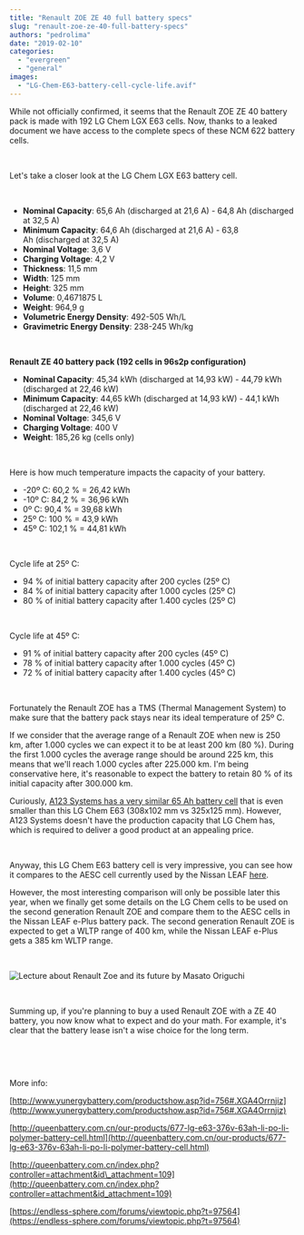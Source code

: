 ```yaml
---
title: "Renault ZOE ZE 40 full battery specs"
slug: "renault-zoe-ze-40-full-battery-specs"
authors: "pedrolima"
date: "2019-02-10"
categories: 
  - "evergreen"
  - "general"
images: 
  - "LG-Chem-E63-battery-cell-cycle-life.avif"
---
```


While not officially confirmed, it seems that the Renault ZOE ZE 40 battery pack is made with 192 LG Chem LGX E63 cells. Now, thanks to a leaked document we have access to the complete specs of these NCM 622 battery cells.

 

Let's take a closer look at the LG Chem LGX E63 battery cell.

 

- **Nominal Capacity**: 65,6 Ah (discharged at 21,6 A) - 64,8 Ah (discharged at 32,5 A)
- **Minimum Capacity**: 64,6 Ah (discharged at 21,6 A) - 63,8 Ah (discharged at 32,5 A)
- **Nominal Voltage**: 3,6 V
- **Charging Voltage**: 4,2 V
- **Thickness**: 11,5 mm
- **Width**: 125 mm
- **Height**: 325 mm
- **Volume**: 0,4671875 L
- **Weight**: 964,9 g
- **Volumetric Energy Density**: 492-505 Wh/L
- **Gravimetric Energy Density**: 238-245 Wh/kg

 

**Renault ZE 40 battery pack (192 cells in 96s2p configuration)**

- **Nominal Capacity**: 45,34 kWh (discharged at 14,93 kW) - 44,79 kWh (discharged at 22,46 kW)
- **Minimum Capacity**: 44,65 kWh (discharged at 14,93 kW) - 44,1 kWh (discharged at 22,46 kW)
- **Nominal Voltage**: 345,6 V
- **Charging Voltage**: 400 V
- **Weight**: 185,26 kg (cells only)

 

Here is how much temperature impacts the capacity of your battery.

- -20º C: 60,2 % = 26,42 kWh
- -10º C: 84,2 % = 36,96 kWh
- 0º C: 90,4 % = 39,68 kWh
- 25º C: 100 % = 43,9 kWh
- 45º C: 102,1 % = 44,81 kWh

 

Cycle life at 25º C:

- 94 % of initial battery capacity after 200 cycles (25º C)
- 84 % of initial battery capacity after 1.000 cycles (25º C)
- 80 % of initial battery capacity after 1.400 cycles (25º C)

 

Cycle life at 45º C:

- 91 % of initial battery capacity after 200 cycles (45º C)
- 78 % of initial battery capacity after 1.000 cycles (45º C)
- 72 % of initial battery capacity after 1.400 cycles (45º C)

 

Fortunately the Renault ZOE has a TMS (Thermal Management System) to make sure that the battery pack stays near its ideal temperature of 25º C.

If we consider that the average range of a Renault ZOE when new is 250 km, after 1.000 cycles we can expect it to be at least 200 km (80 %). During the first 1.000 cycles the average range should be around 225 km, this means that we'll reach 1.000 cycles after 225.000 km. I'm being conservative here, it's reasonable to expect the battery to retain 80 % of its initial capacity after 300.000 km.

Curiously, [A123 Systems has a very similar 65 Ah battery cell](http://www.a123systems.com/automotive/products/cells/) that is even smaller than this LG Chem E63 (308x102 mm vs 325x125 mm). However, A123 Systems doesn't have the production capacity that LG Chem has, which is required to deliver a good product at an appealing price.

 

Anyway, this LG Chem E63 battery cell is very impressive, you can see how it compares to the AESC cell currently used by the Nissan LEAF [here](/2018/01/29/2018-nissan-leaf-battery-real-specs/).

However, the most interesting comparison will only be possible later this year, when we finally get some details on the LG Chem cells to be used on the second generation Renault ZOE and compare them to the AESC cells in the Nissan LEAF e-Plus battery pack. The second generation Renault ZOE is expected to get a WLTP range of 400 km, while the Nissan LEAF e-Plus gets a 385 km WLTP range.

 

![Lecture about Renault Zoe and its future by Masato Origuchi](images/lecture-about-renault-zoe-and-its-future-by-masato-origuchi.avif)

 

Summing up, if you're planning to buy a used Renault ZOE with a ZE 40 battery, you now know what to expect and do your math. For example, it's clear that the battery lease isn't a wise choice for the long term.

 

 

More info:

[http://www.yunergybattery.com/productshow.asp?id=756#.XGA4Orrnjiz](http://www.yunergybattery.com/productshow.asp?id=756#.XGA4Orrnjiz)

[http://queenbattery.com.cn/our-products/677-lg-e63-376v-63ah-li-po-li-polymer-battery-cell.html](http://queenbattery.com.cn/our-products/677-lg-e63-376v-63ah-li-po-li-polymer-battery-cell.html)

[http://queenbattery.com.cn/index.php?controller=attachment&id\_attachment=109](http://queenbattery.com.cn/index.php?controller=attachment&id_attachment=109)

[https://endless-sphere.com/forums/viewtopic.php?t=97564](https://endless-sphere.com/forums/viewtopic.php?t=97564)
